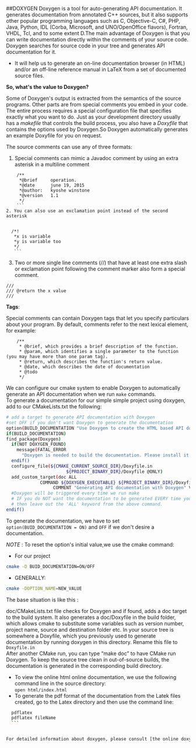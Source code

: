 ##DOXYGEN
Doxygen is a tool for auto-generating API documentation. It generates documentation from annotated C++ sources, but it also supports other popular programming languages such as C, Objective-C, C#, PHP, Java, Python, IDL (Corba, Microsoft, and UNO/OpenOffice flavors), Fortran, VHDL, Tcl, and to some extent D.The main advantage of Doxygen is that you can write documentation directly within the comments of your source code. Doxygen searches for source code in your tree and generates API documentation for it.   
  - It will help us to generate an on-line documentation browser (in HTML) and/or an off-line reference manual in LaTeX  from a set of documented source files. 
  
**So, what's the value to Doxygen?**

Some of Doxygen's output is extracted from the semantics of the source programs. Other parts are from special comments you embed in your code. The entire process requires a special configuration file that specifies exactly what you want to do. Just as your development directory usually has a *makefile* that controls the build process, you also have a *Doxyfile* that contains the options used by Doxygen.So Doxygen automatically generates an example Doxyfile for you on request.

The source comments can use any of three formats:   
 1. Special comments can mimic a Javadoc comment by using an extra asterisk in a multiline comment
 
 ```
     /**
      *@brief     operation.
      *@date      june 19, 2015
      *@author:   kyoshe winstone
      *@version   1.1
      */
     ```
 2. You can also use an exclamation point instead of the second asterisk 
  
 ```
      /*!
       *x is variable
       *y is variable too
       */
       ```   
 3. Two or more single line comments (//) that have at least one extra slash or exclamation point following the comment marker also form a special comment.   
```
///
/// @return the x value
///
```
 
**Tags**:

Special comments can contain Doxygen tags that let you specify particulars about your program. By default, comments refer to the next lexical element, for example:   
```
    /**
     * @brief, which provides a brief description of the function.
     * @param, which identifies a single parameter to the function (you may have more than one param tag).
     * @return, which describes the function's return value.
     * @date, which describes the date of documentation
     * @todo
     */
```

We can configure our cmake system to enable Doxygen to automatically generate an API documentation when we run ```make```   commands.    
To generate a documentation for our simple simple project using doxygen, add to our CMakeLists.txt the following:

```sh
# add a target to generate API documentation with Doxygen
#set OFF if you don't want Doxygen to generate the documentation
option(BUILD_DOCUMENTATION "Use Doxygen to create the HTML based API documentation" ON)
if(BUILD_DOCUMENTATION)
find_package(Doxygen)
  if(NOT DOXYGEN_FOUND)
    message(FATAL_ERROR
      "Doxygen is needed to build the documentation. Please install it correctly")
  endif()
  configure_file(${CMAKE_CURRENT_SOURCE_DIR}/Doxyfile.in 
                       ${PROJECT_BINARY_DIR}/Doxyfile @ONLY)
  add_custom_target(doc ALL
             COMMAND ${DOXYGEN_EXECUTABLE} ${PROJECT_BINARY_DIR}/Doxyfile
                  COMMENT "Generating API documentation with Doxygen" VERBATIM)
  #Doxygen will be triggered every time we run make
  # IF you do NOT want the documentation to be generated EVERY time you build the project
  # then leave out the 'ALL' keyword from the above command.                
endif()

```   
To generate the documentation, we have to set   
```option(BUID_DOCUMENTATION = ON)``` and ```OFF```  if we don't desire a documentation.

*NOTE* : To reset the option's initial value,we use the cmake command:   
 - For our project   
  ```sh
cmake -D BUID_DOCUMENTATION=ON/OFF
```   
 - GENERALLY:   
```sh
cmake -DOPTION_NAME=NEW_VALUE
```

The base situation is like this :   

doc/CMakeLists.txt file checks for Doxygen and if found, adds a doc target to the build system.
It also generates a doc/Doxyfile in the build folder, which allows cmake to substitute some variables such as version number, project name, source and destination folder etc. 
In your source tree is somewhere a Doxyfile, which you previously used to generate documentation by running doxygen in this directory. Rename this file to ```Doxyfile.in```  
After another CMake run, you can type “make doc” to have CMake run Doxygen. To keep the source tree clean in out-of-source builds, the documentation is generated in the corresponding build directory.   
 - To view the online html online documentation, we use the following command line in the source directory:   
```open html/index.html```   
 - To generate the pdf format of the documentation from the Latek files created, go to the Latex  directory and then use the command line:
  ```sh
    pdflatex   
    pdflatex fileName
    ```


For detailed information about doxygen, please consult [the online doxygen documentation](http://www.stack.nl/~dimitri/doxygen/manual/index.html)




